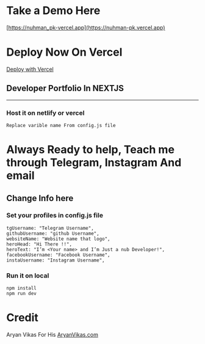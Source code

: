 # Take a Demo Here 
  [https://nuhman_pk-vercel.app](https://nuhman-pk.vercel.app)

# Deploy Now On Vercel

[Deploy with Vercel](https://vercel.co/new/project?template=https://github.com/bughunter0/nuhman_pk.com)

## Developer Portfolio In NEXTJS

____
### Host it on netlify or vercel

    Replace varible name From config.js file

# Always Ready to help, Teach me through Telegram, Instagram And email

## Change Info here
 
### Set your profiles in config.js file

    tgUsername: "Telegram Username",
    githubUsername: "github Username",
    websiteName: "Website name that logo",
    heroHead: "Hi There !!",
    heroText: "I’m <Your name> and I’m Just a nub Developer!",
    facebookUsername: "Facebook Username",
    instaUsername: "Instagram Username",


### Run it on local
    npm install
    npm run dev


# Credit 
 Aryan Vikas For His [AryanVikas.com](https://github.com/aryanvikash)
